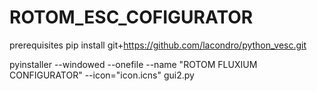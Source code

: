# ROTOM_ESC_COFIGURATOR

prerequisites
pip install git+https://github.com/lacondro/python_vesc.git

pyinstaller --windowed --onefile --name "ROTOM FLUXIUM CONFIGURATOR" --icon="icon.icns" gui2.py